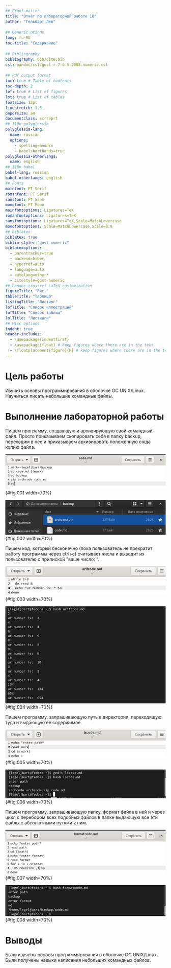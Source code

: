 ```yaml
---
## Front matter
title: "Отчёт по лабораторной работе 10"
author: "Гельбарт Лев"

## Generic otions
lang: ru-RU
toc-title: "Содержание"

## Bibliography
bibliography: bib/cite.bib
csl: pandoc/csl/gost-r-7-0-5-2008-numeric.csl

## Pdf output format
toc: true # Table of contents
toc-depth: 2
lof: true # List of figures
lot: true # List of tables
fontsize: 12pt
linestretch: 1.5
papersize: a4
documentclass: scrreprt
## I18n polyglossia
polyglossia-lang:
  name: russian
  options:
	- spelling=modern
	- babelshorthands=true
polyglossia-otherlangs:
  name: english
## I18n babel
babel-lang: russian
babel-otherlangs: english
## Fonts
mainfont: PT Serif
romanfont: PT Serif
sansfont: PT Sans
monofont: PT Mono
mainfontoptions: Ligatures=TeX
romanfontoptions: Ligatures=TeX
sansfontoptions: Ligatures=TeX,Scale=MatchLowercase
monofontoptions: Scale=MatchLowercase,Scale=0.9
## Biblatex
biblatex: true
biblio-style: "gost-numeric"
biblatexoptions:
  - parentracker=true
  - backend=biber
  - hyperref=auto
  - language=auto
  - autolang=other*
  - citestyle=gost-numeric
## Pandoc-crossref LaTeX customization
figureTitle: "Рис."
tableTitle: "Таблица"
listingTitle: "Листинг"
lofTitle: "Список иллюстраций"
lotTitle: "Список таблиц"
lolTitle: "Листинги"
## Misc options
indent: true
header-includes:
  - \usepackage{indentfirst}
  - \usepackage{float} # keep figures where there are in the text
  - \floatplacement{figure}{H} # keep figures where there are in the text
---
```


# Цель работы

Изучить основы программирования в оболочке ОС UNIX/Linux. Научиться писать
небольшие командные файлы.

# Выполнение лабораторной работы

Пишем программу, создающую и архивирующую свой командный файл. Просто приказываем скопировать себя в папку backup, переходим в нее и приказываем архивировать положенную сюда копию файла.

![Командный файл](image/1.png){#fig:001 width=70%}

![Результаты](image/2.png){#fig:002 width=70%}

Пишем код, который бесконечно (пока пользователь не прекратит работу программы через ctrl+c) считывает числа и выводит их пользователю с припиской "ваше число: ".

![Командный файл](image/4.png){#fig:003 width=70%}

![Работа программы](image/3.png){#fig:004 width=70%}

Пишем программу, запрашивающую путь к директории, переходящую туда и выдающую ее содержимое.

![Командный файл](image/6.png){#fig:005 width=70%}

![Работа программы ](image/5.png){#fig:006 width=70%}

Пишем программу, запрашивающую папку, формат файла в ней и через цикл с перебором всех подобных файлов в папке выдающую все эти файлы с абсолютными путями к ним.

![Командный файл](image/8.png){#fig:007 width=70%}

![Работа программы ](image/7.png){#fig:008 width=70%}

# Выводы

Были изучены основы программирования в оболочке ОС UNIX/Linux. Были получены навыки написания небольших командных файлов.
